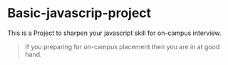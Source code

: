 # Basic-javascrip-project

This is a Project to sharpen your javascript skill for on-campus interview.
> If you preparing for on-campus placement then you are in at good hand.
